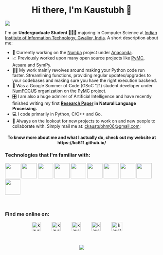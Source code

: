 <h1 align="center">Hi there, I'm Kaustubh 👋</h1>

![](https://komarev.com/ghpvc/?username=kc611)

I'm an **Undergraduate Student 👨🏽‍💼** majoring in Computer Science at [Indian Institute of Information Technology, Gwalior, India](https://www.iiitm.ac.in/index.php/en/). A short description about me: 
- 🔭 Currently working on the [Numba](https://github.com/numba/numba) project under [Anaconda](https://www.anaconda.com/). 
- 📈 Previously worked upon many open source projects like [PyMC](https://github.com/pymc-devs/pymc), [Aesara](https://github.com/aesara-devs/aesara) and [SymPy](https://github.com/sympy/sympy). 
- 🤹🏽 My work mainly revolves around making your Python code run faster. Streamlining functions, providing regular updates/upgrades to your codebases and making sure you have the right execution backend. 
- 📖 Was a Google Summer of Code (GSoC '21) student developer under [NumFOCUS](https://numfocus.org/) organization on the [PyMC](https://github.com/pymc-devs/pymc) project.
- 🎛 I am also a huge admirer of Artificial Intelligence and have recently finished writing my first **[Research Paper](https://arxiv.org/abs/2010.05243) in Natural Language Processing.**
- 💻 I code primarily in Python, C/C++ and Go.
- 💬 Always on the lookout for new projects to work on and new people to collaborate with. Simply mail me at: <ckaustubhm06@gmail.com>;

<h4 align="center"> To know more about me and what I actually do, check out my website at https://kc611.github.io/ </h4>

### Technologies that I'm familiar with:

[<code><img height="50" src="https://cdn.iconscout.com/icon/free/png-512/c-programming-569564.png"></code>](https://en.wikipedia.org/wiki/C_(programming_language))
[<code><img height="50" src="https://upload.wikimedia.org/wikipedia/commons/thumb/1/18/ISO_C%2B%2B_Logo.svg/306px-ISO_C%2B%2B_Logo.svg.png"></code>](https://en.wikipedia.org/wiki/C%2B%2B)
[<code><img height="50" src="https://cdn3.iconfinder.com/data/icons/logos-and-brands-adobe/512/267_Python-512.png"></code>](https://www.python.org/)
[<code><img height="50" src="https://aws1.discourse-cdn.com/free1/uploads/numba/original/1X/ea903b618c746c0959bd154f9f6acb5f0ca1b52e.png"></code>](https://github.com/numba/numba)
[<code><img height="50" src="https://llvm.org/img/DragonMedium.png"></code>](https://llvm.org/)
[<code><img height="50" src="https://avatars.githubusercontent.com/u/84473952?s=200&v=4"></code>](https://github.com/aesara-devs/aesara)
[<code><img height="50" src="https://avatars.githubusercontent.com/u/81121?s=200&v=4"></code>](https://github.com/pymc-devs/pymc)
[<code><img height="50" src="https://avatars.githubusercontent.com/u/260832?s=200&v=4"></code>](https://github.com/sympy/sympy)
[<code><img height="50" src="https://upload.wikimedia.org/wikipedia/commons/thumb/2/2d/Tensorflow_logo.svg/1200px-Tensorflow_logo.svg.png"></code>](https://www.tensorflow.org/)
[<code><img height="50" src="https://colab.research.google.com/img/colab_favicon_256px.png"></code>](https://colab.research.google.com/)

<br>

### Find me online on:

<p align="center">
<a href="https://www.linkedin.com/in/kaustubh-chaudhari-763a26193/" target="blank"><img align="center" src="https://cdn-icons-png.flaticon.com/512/174/174857.png" alt="kaustubhchaudhari" height="30" width="30" /></a>&nbsp;&nbsp;&nbsp;&nbsp;&nbsp;&nbsp;&nbsp;&nbsp;
<a href="mailto:ckaustubhm06@gmail.com" target="blank"><img align="center" src="https://cdn-icons-png.flaticon.com/512/5968/5968534.png" alt="kaustubhchaudhari" height="30" width="30" /></a>&nbsp;&nbsp;&nbsp;&nbsp;&nbsp;&nbsp;&nbsp;&nbsp;
<a href="https://leetcode.com/ckaustubhm06/" target="blank"><img align="center" src="https://leetcode.com/static/images/LeetCode_logo_rvs.png" alt="kaustubhchaudhari" height="30" width="30" /></a>&nbsp;&nbsp;&nbsp;&nbsp;&nbsp;&nbsp;&nbsp;&nbsp;
<a href="https://www.codechef.com/users/ckaustubhm06" target="blank"><img align="center" src="https://static.uacdn.net/thumbnail/external-app-icons/ce4fd2180646452aa0b03c3ffa3ef8e2.png" alt="kaustubhchaudhari" height="30" width="30" /></a>&nbsp;&nbsp;&nbsp;&nbsp;&nbsp;&nbsp;&nbsp;&nbsp;
<a href="https://twitter.com/_kc611_" target="blank"><img align="center" src="https://upload.wikimedia.org/wikipedia/sco/thumb/9/9f/Twitter_bird_logo_2012.svg/1200px-Twitter_bird_logo_2012.svg.png" alt="kaustubhchaudhari" height="30" width="35" /></a>&nbsp;&nbsp;&nbsp;&nbsp;&nbsp;&nbsp;&nbsp;&nbsp;

</p>


<br>


<p align="center">
<img align="center" src="https://github-readme-stats.vercel.app/api?username=kc611&show_icons=true&hide_border=true">
</p>

